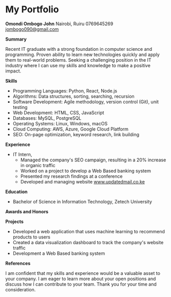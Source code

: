 # My Portfolio 

**Omondi Ombogo John**
Nairobi, Ruiru 
0769645269
jombogo090@gmail.com

**Summary**

Recent IT graduate with a strong foundation in computer science and programming. Proven ability to learn new technologies quickly and apply them to real-world problems. Seeking a challenging position in the IT industry where I can use my skills and knowledge to make a positive impact.

**Skills**

* Programming Languages: Python, React, Node.js
* Algorithms: Data structures, sorting, searching, recursion
* Software Development: Agile methodology, version control (Git), unit testing
* Web Development: HTML, CSS, JavaScript
* Databases: MySQL, PostgreSQL
* Operating Systems: Linux, Windows, macOS
* Cloud Computing: AWS, Azure, Google Cloud Platform
* SEO: On-page optimization, keyword research, link building

**Experience**

* IT Intern, 
  * Managed the company's SEO campaign, resulting in a 20% increase in organic traffic
  * Worked on a project to develop a Web Based banking system 
  * Presented my research findings at a conference
  * Developed and managing website www.updatedmail.co.ke

**Education**

* Bachelor of Science in Information Technology, Zetech University

**Awards and Honors**



**Projects**

* Developed a web application that uses machine learning to recommend products to users
* Created a data visualization dashboard to track the company's website traffic
* Development a Web Based banking system 

**References**



I am confident that my skills and experience would be a valuable asset to your company. I am eager to learn more about your open positions and discuss how I can contribute to your team. Thank you for your time and consideration.
